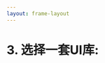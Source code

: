 ```yaml
---
layout: frame-layout
---
```


# 3. 选择一套UI库:

<RadioGroup>

<RadioCard href="/zh/guide/react/vite.html#blank" label="Blank" icon="https://cdn.svgporn.com/logos/css-3.svg" />
<RadioCard href="/zh/guide/react/vite.html#tailwind-css" label="Tailwind CSS" icon="https://cdn.svgporn.com/logos/tailwindcss-icon.svg" />
<RadioCard href="/zh/guide/react/vite.html#uno-css" label="UnoCSS" icon="https://cdn.svgporn.com/logos/unocss.svg" />
<RadioCard href="/zh/guide/react/vite.html#headless-ui" label="Headless UI" icon="https://cdn.svgporn.com/logos/headlessui-icon.svg" />
<RadioCard href="/zh/guide/react/vite.html#ant-design" label="Ant Design" icon="https://cdn.svgporn.com/logos/ant-design.svg" />
<RadioCard href="/zh/guide/react/vite.html#hero-ui" label="Hero UI" icon="https://simpleicons.org/icons/heroui.svg" />
<RadioCard href="/zh/guide/react/vite.html#shadcn-ui" label="Shadcn UI" icon="https://ui.shadcn.com/apple-touch-icon.png" />
<RadioCard href="/zh/guide/react/vite.html#charka-ui" label="Charka UI" icon="https://chakra-ui.com/favicon.ico" />
<RadioCard href="/zh/guide/react/vite.html#mui" label="MUI" icon="https://mui.com/static/icons/180x180.png" />
<RadioCard href="/zh/guide/react/vite.html#radix-ui" label="Radix UI" icon="https://www.radix-ui.com/favicon.png" />
<RadioCard href="/zh/guide/react/vite.html#arco-design" label="Arco Design" icon="https://unpkg.byted-static.com/latest/byted/arco-config/assets/favicon.ico" />

</RadioGroup>